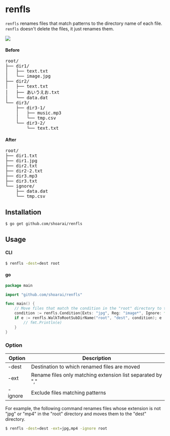 # renfls
`renfls` renames files that match patterns to the directory name of each file.<br>
`renfls` doesn't delete the files, it just renames them.

![](https://travis-ci.org/shoarai/renfls.svg?branch=master)

#### Before
<pre>
root/
├── dir1/
│   ├── text.txt
│   └── image.jpg
├── dir2/
│   ├── text.txt
│   ├── あいうえお.txt
│   └── data.dat
└── dir3/
    ├── dir3-1/
    │   ├── music.mp3
    │   └── tmp.csv
    └── dir3-2/
        └── text.txt
</pre>
#### After
<pre>
root/
├── dir1.txt
├── dir1.jpg
├── dir2.txt
├── dir2-2.txt
├── dir3.mp3
├── dir3.txt
└── ignore/
    ├── data.dat
    └── tmp.csv
</pre>

## Installation
```sh
$ go get github.com/shoarai/renfls
```

## Usage
#### CLI
```sh
$ renfls -dest=dest root
```

#### go
```go
package main

import "github.com/shoarai/renfls"

func main() {
    // Move files that match the condition in the "root" directory to the "dest" directory.
    condition := renfls.Condition{Exts: "jpg", Reg: "image*", Ignore: false}
    if e := renfls.WalkToRootSubDirName("root", "dest", condition); e != nil {
        // fmt.Println(e)
    }
}
```
### Option
|Option   |Description                      |
|---------|---------------------------------|
|-dest    |Destination to which renamed files are moved|
|-ext     |Rename files only matching extension list separated by ","|
|-ignore  |Exclude files matching patterns|

For example, the following command renames files whose extension is not "jpg" or "mp4" in the "root" directory and moves them to the "dest" directory.

```sh
$ renfls -dest=dest -ext=jpg,mp4 -ignore root
```
